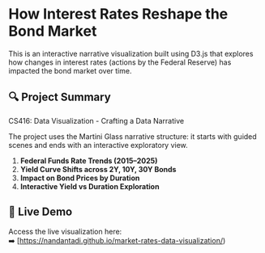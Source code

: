 # How Interest Rates Reshape the Bond Market

This is an interactive narrative visualization built using D3.js that explores how changes in interest rates (actions by the Federal Reserve) has impacted the bond market over time.

## 🔍 Project Summary

CS416: Data Visualization - Crafting a Data Narrative

The project uses the Martini Glass narrative structure: it starts with guided scenes and ends with an interactive exploratory view.
1. **Federal Funds Rate Trends (2015–2025)**  
2. **Yield Curve Shifts across 2Y, 10Y, 30Y Bonds**  
3. **Impact on Bond Prices by Duration**  
4. **Interactive Yield vs Duration Exploration**

## 🔗 Live Demo

Access the live visualization here:  
➡️ [https://nandantadi.github.io/market-rates-data-visualization/)  
